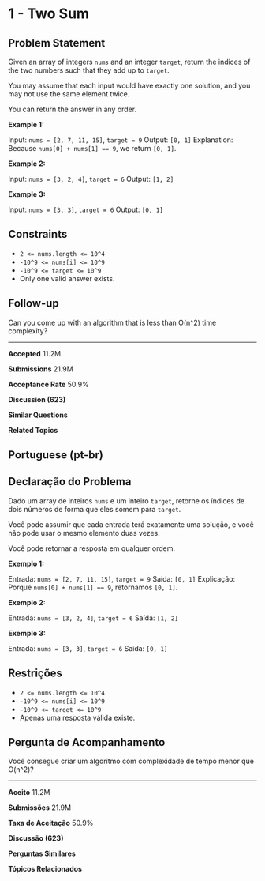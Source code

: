 # 1 - Two Sum

## Problem Statement

Given an array of integers `nums` and an integer `target`, return the indices of the two numbers such that they add up to `target`.

You may assume that each input would have exactly one solution, and you may not use the same element twice.

You can return the answer in any order.

**Example 1:**

Input: `nums = [2, 7, 11, 15]`, `target = 9`
Output: `[0, 1]`
Explanation: Because `nums[0] + nums[1] == 9`, we return `[0, 1]`.

**Example 2:**

Input: `nums = [3, 2, 4]`, `target = 6`
Output: `[1, 2]`

**Example 3:**

Input: `nums = [3, 3]`, `target = 6`
Output: `[0, 1]`

## Constraints

- `2 <= nums.length <= 10^4`
- `-10^9 <= nums[i] <= 10^9`
- `-10^9 <= target <= 10^9`
- Only one valid answer exists.

## Follow-up

Can you come up with an algorithm that is less than O(n^2) time complexity?

---

**Accepted**
11.2M

**Submissions**
21.9M

**Acceptance Rate**
50.9%

**Discussion (623)**

**Similar Questions**

**Related Topics**

## Portuguese (pt-br)

## Declaração do Problema

Dado um array de inteiros `nums` e um inteiro `target`, retorne os índices de dois números de forma que eles somem para `target`.

Você pode assumir que cada entrada terá exatamente uma solução, e você não pode usar o mesmo elemento duas vezes.

Você pode retornar a resposta em qualquer ordem.

**Exemplo 1:**

Entrada: `nums = [2, 7, 11, 15]`, `target = 9`
Saída: `[0, 1]`
Explicação: Porque `nums[0] + nums[1] == 9`, retornamos `[0, 1]`.

**Exemplo 2:**

Entrada: `nums = [3, 2, 4]`, `target = 6`
Saída: `[1, 2]`

**Exemplo 3:**

Entrada: `nums = [3, 3]`, `target = 6`
Saída: `[0, 1]`

## Restrições

- `2 <= nums.length <= 10^4`
- `-10^9 <= nums[i] <= 10^9`
- `-10^9 <= target <= 10^9`
- Apenas uma resposta válida existe.

## Pergunta de Acompanhamento

Você consegue criar um algoritmo com complexidade de tempo menor que O(n^2)?

---

**Aceito**
11.2M

**Submissões**
21.9M

**Taxa de Aceitação**
50.9%

**Discussão (623)**

**Perguntas Similares**

**Tópicos Relacionados**